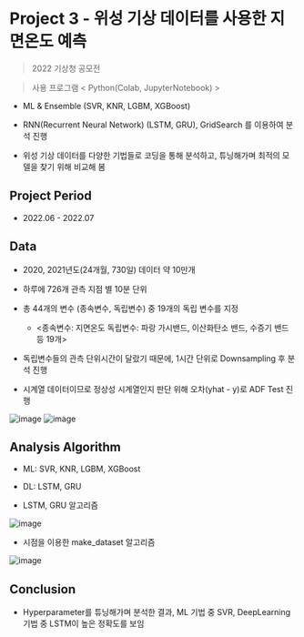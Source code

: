 # Project 3 - 위성 기상 데이터를 사용한 지면온도 예측
> 2022 기상청 공모전

> 사용 프로그램 < Python(Colab, JupyterNotebook) >

* ML & Ensemble (SVR, KNR, LGBM, XGBoost)

* RNN(Recurrent Neural Network) (LSTM, GRU), GridSearch 를 이용하여 분석 진행

* 위성 기상 데이터를 다양한 기법들로 코딩을 통해 분석하고, 튜닝해가며 최적의 모델을 찾기 위해 비교해 봄


## Project Period

* 2022.06 - 2022.07

## Data

* 2020, 2021년도(24개월, 730일) 데이터 약 10만개

* 하루에 726개 관측 지점 별 10분 단위
  
* 총 44개의 변수 (종속변수, 독립변수) 중 19개의 독립 변수를 지정

  - <종속변수: 지면온도 독립변수: 파랑 가시밴드, 이산화탄소 밴드, 수증기 밴드 등 19개>

* 독립변수들의 관측 단위시간이 달랐기 때문에, 1시간 단위로 Downsampling 후 분석 진행

* 시계열 데이터이므로 정상성 시계열인지 판단 위해 오차(yhat - y)로 ADF Test 진행

![image](https://github.com/daehwan100/DaeHwan_Projects/assets/141620597/588e2543-a6d1-4795-8dc5-6303ac430548)
![image](https://github.com/daehwan100/DaeHwan_Projects/assets/141620597/f32e1426-f42a-4d9d-a709-8ccfa3b3ec5d)


## Analysis Algorithm

* ML: SVR, KNR, LGBM, XGBoost

* DL: LSTM, GRU

* LSTM, GRU 알고리즘
  
![image](https://github.com/daehwan100/DaeHwan_Projects/assets/141620597/c3fd4c29-b76c-4452-b351-9255546849cf)

* 시점을 이용한 make_dataset 알고리즘
  
![image](https://github.com/daehwan100/DaeHwan_Projects/assets/141620597/87fda812-9557-485d-9548-ca49270681ae)


## Conclusion

* Hyperparameter를 튜닝해가며 분석한 결과, ML 기법 중 SVR, DeepLearning 기법 중 LSTM이 높은 정확도를 보임
